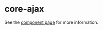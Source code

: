 core-ajax
==

See the [component page](http://polymer-project.org/docs/elements/core-elements.html#core-ajax) for more information.
